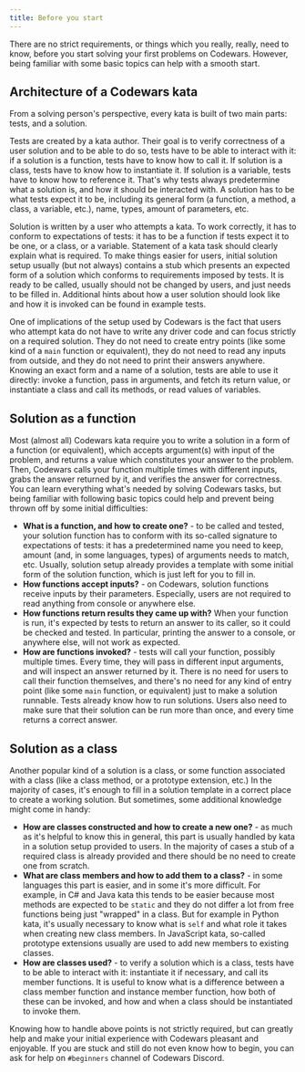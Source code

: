 ```yaml
---
title: Before you start
---
```


There are no strict requirements, or things which you really, really, need to know, before you start solving your first problems on Codewars. However, being familiar with some basic topics can help with a smooth start.

## Architecture of a Codewars kata

From a solving person's perspective, every kata is built of two main parts: tests, and a solution.

Tests are created by a kata author. Their goal is to verify correctness of a user solution and to be able to do so, tests have to be able to interact with it: if a solution is a function, tests have to know how to call it. If solution is a class, tests have to know how to instantiate it. If solution is a variable, tests have to know how to reference it. That's why tests always predetermine what a solution is, and how it should be interacted with. A solution has to be what tests expect it to be, including its general form (a function, a method, a class, a variable, etc.), name, types, amount of parameters, etc.

Solution is written by a user who attempts a kata. To work correctly, it has to conform to expectations of tests: it has to be a function if tests expect it to be one, or a class, or a variable. Statement of a kata task should clearly explain what is required. To make things easier for users, initial solution setup usually (but not always) contains a stub which presents an expected form of a solution which conforms to requirements imposed by tests. It is ready to be called, usually should not be changed by users, and just needs to be filled in. Additional hints about how a user solution should look like and how it is invoked can be found in example tests.

One of implications of the setup used by Codewars is the fact that users who attempt kata do not have to write any driver code and can focus strictly on a required solution. They do not need to create entry points (like some kind of a `main` function or equivalent), they do not need to read any inputs from outside, and they do not need to print their answers anywhere. Knowing an exact form and a name of a solution, tests are able to use it directly: invoke a function, pass in arguments, and fetch its return value, or instantiate a class and call its methods, or read values of variables.

## Solution as a function

Most (almost all) Codewars kata require you to write a solution in a form of a function (or equivalent), which accepts argument(s) with input of the problem, and returns a value which constitutes your answer to the problem. Then, Codewars calls your function multiple times with different inputs, grabs the answer returned by it, and verifies the answer for correctness. You can learn everything what's needed by solving Codewars tasks, but being familiar with following basic topics could help and prevent being thrown off by some initial difficulties:
 - **What is a function, and how to create one?** - to be called and tested, your solution function has to conform with its so-called signature to expectations of tests: it has a predetermined name you need to keep, amount (and, in some languages, types) of arguments needs to match, etc. Usually, solution setup already provides a template with some initial form of the solution function, which is just left for you to fill in.
 - **How functions accept inputs?** - on Codewars, solution functions receive inputs by their parameters. Especially, users are not required to read anything from console or anywhere else.
 - **How functions return results they came up with?** When your function is run, it's expected by tests to return an answer to its caller, so it could be checked and tested. In particular, printing the answer to a console, or anywhere else, will not work as expected.
- **How are functions invoked?** - tests will call your function, possibly multiple times. Every time, they will pass in different input arguments, and will inspect an answer returned by it. There is no need for users to call their function themselves, and there's no need for any kind of entry point (like some `main` function, or equivalent) just to make a solution runnable. Tests already know how to run solutions. Users also need to make sure that their solution can be run more than once, and every time returns a correct answer.

## Solution as a class

Another popular kind of a solution is a class, or some function associated with a class (like a class method, or a prototype extension, etc.) In the majority of cases, it's enough to fill in a solution template in a correct place to create a working solution. But sometimes, some additional knowledge might come in handy:
 - **How are classes constructed and how to create a new one?** - as much as it's helpful to know this in general, this part is usually handled by kata in a solution setup provided to users. In the majority of cases a stub of a required class is already provided and there should be no need to create one from scratch.
 - **What are class members and how to add them to a class?** - in some languages this part is easier, and in some it's more difficult. For example, in C# and Java kata this tends to be easier because most methods are expected to be `static` and they do not differ a lot from free functions being just "wrapped" in a class. But for example in Python kata, it's usually necessary to know what is `self` and what role it takes when creating new class members. In JavaScript kata, so-called prototype extensions usually are used to add new members to existing classes.
 - **How are classes used?** - to verify a solution which is a class, tests have to be able to interact with it: instantiate it if necessary, and call its member functions. It is useful to know what is a difference between a class member function and instance member function, how both of these can be invoked, and how and when a class should be instantiated to invoke them.

Knowing how to handle above points is not strictly required, but can greatly help and make your initial experience with Codewars pleasant and enjoyable. If you are stuck and still do not even know how to begin, you can ask for help on `#beginners` channel of Codewars Discord.
